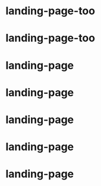 # landing-page-too
# landing-page-too
# landing-page
# landing-page
# landing-page
# landing-page
# landing-page
